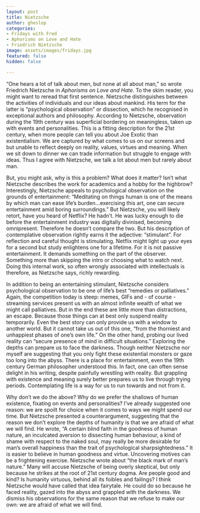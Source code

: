 ```yaml
---
layout: post
title: Nietzsche
author: gheslop
categories:
- Fridays with Fred
- Aphorisms on Love and Hate
- Friedrich Nietzsche
image: assets/images/fridays.jpg
featured: false
hidden: false

---
```

“One hears a lot of talk about men, but none at all about man,” so wrote Friedrich Nietzsche in _Aphorisms on Love and Hate_. To the skim reader, you might want to reread that first sentence. Nietzsche distinguishes between the activities of individuals and our ideas about mankind. His term for the latter is “psychological observation” or dissection, which he recognised in exceptional authors and philosophy. According to Nietzsche, observation during the 19th century was superficial bordering on meaningless, taken up with events and personalities. This is a fitting description for the 21st century, when more people can tell you about Joe Exotic than existentialism. We are captured by what comes to us on our screens and but unable to reflect deeply on reality, values, virtues and meaning. When we sit down to dinner we can trade information but struggle to engage with ideas. Thus I agree with Nietzsche, we talk a lot about men but rarely about man.

But, you might ask, why is this a problem? What does it matter? Isn’t what Nietzsche describes the work for academics and a hobby for the highbrow? Interestingly, Nietzsche appeals to psychological observation on the grounds of entertainment: “Meditating on things human is one of the means by which man can ease life’s burden…exercising this art, one can secure entertainment amid boring surroundings.” But Nietzsche, you will likely retort, have you heard of Netflix? He hadn’t. He was lucky enough to die before the entertainment industry was digitally divinised, becoming omnipresent. Therefore he doesn’t compare the two. But his description of contemplative observation rightly earns it the adjective: “stimulant”. For reflection and careful thought is stimulating. Netflix might light up your eyes for a second but study enlightens one for a lifetime. For it is not passive entertainment. It demands something on the part of the observer. Something more than skipping the intro or choosing what to watch next. Doing this internal work, so often wrongly associated with intellectuals is therefore, as Nietzsche says, richly rewarding.

In addition to being an entertaining stimulant, Nietzsche considers psychological observation to be one of life’s best “remedies or palliatives.” Again, the competition today is steep: memes, GIFs and - of course - streaming services present us with an almost infinite wealth of what we might call palliatives. But in the end these are little more than distractions, an escape. Because those things can at best only suspend reality temporarily. Even the best story can only provide us with a window to another world. But it cannot take us out of this one, “from the thorniest and unhappiest phases of one’s own life.” On the other hand, probing our lived reality can “secure presence of mind in difficult situations.” Exploring the depths can prepare us to face the darkness. Though neither Nietzsche nor myself are suggesting that you only fight these existential monsters or gaze too long into the abyss. There is a place for entertainment, even the 19th century German philosopher understood this. In fact, one can often sense delight in his writing, despite painfully wrestling with reality. But grappling with existence and meaning surely better prepares us to live through trying periods. Contemplating life is a way for us to run towards and not from it.

Why don’t we do the above? Why do we prefer the shallows of human existence, fixating on events and personalities? I’ve already suggested one reason: we are spoilt for choice when it comes to ways we might spend our time. But Nietzsche presented a counterargument, suggesting that the reason we don’t explore the depths of humanity is that we are afraid of what we will find. He wrote, “A certain blind faith in the goodness of human nature, an inculcated aversion to dissecting human behaviour, a kind of shame with respect to the naked soul, may really be more desirable for man’s overall happiness than the trait of psychological sharpsightedness.” It is easier to believe in human goodness and virtue. Uncovering motives can be a frightening exercise. Nietzsche wrote about “the black mark of man’s nature.” Many will accuse Nietzsche of being overly skeptical, but only because he strikes at the root of 21st century dogma. Are people good and kind? Is humanity virtuous, behind all its foibles and failings? I think Nietzsche would have called that idea fairytale. He could do so because he faced reality, gazed into the abyss and grappled with the darkness. We dismiss his observations for the same reason that we refuse to make our own: we are afraid of what we will find.